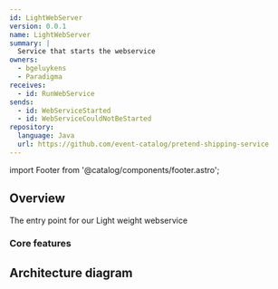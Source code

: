 ```yaml
---
id: LightWebServer
version: 0.0.1
name: LightWebServer
summary: |
  Service that starts the webservice
owners:
  - bgeluykens
  - Paradigma
receives:
  - id: RunWebService
sends:
  - id: WebServiceStarted
  - id: WebServiceCouldNotBeStarted
repository:
  language: Java
  url: https://github.com/event-catalog/pretend-shipping-service
---
```


import Footer from '@catalog/components/footer.astro';

## Overview

The entry point for our Light weight webservice


<Tiles >
    <Tile icon="BoltIcon" href={`/visualiser/services/${frontmatter.id}/${frontmatter.version}`} title={`Sends ${frontmatter.sends.length} messages`} description="This service sends messages to downstream consumers" />
    <Tile icon="BoltIcon"  href={`/visualiser/services/${frontmatter.id}/${frontmatter.version}`} title={`Receives ${frontmatter.receives.length} messages`} description="This service receives messages from other services" />
</Tiles>

### Core features



## Architecture diagram 

<NodeGraph />

<MessageTable format="all" limit={4} />

<Footer />